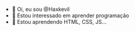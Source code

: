 - 👋 Oi, eu sou @Haxkevil
- 👀 Estou interessado em aprender programação 
- 🌱 Estou aprendendo HTML, CSS, JS...  
